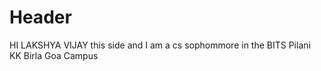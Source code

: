 # Header
HI LAKSHYA VIJAY this side and I  am a cs sophommore in the BITS Pilani KK Birla Goa Campus